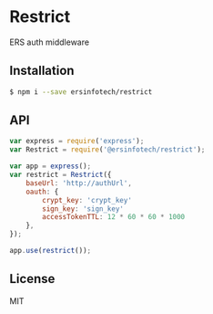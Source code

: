 # Restrict

ERS auth middleware

## Installation

```sh
$ npm i --save ersinfotech/restrict
```

## API

```js
var express = require('express');
var Restrict = require('@ersinfotech/restrict');

var app = express();
var restrict = Restrict({
	baseUrl: 'http://authUrl',
	oauth: {
		crypt_key: 'crypt_key'
		sign_key: 'sign_key'
		accessTokenTTL: 12 * 60 * 60 * 1000
	},
});

app.use(restrict());
```

## License

MIT